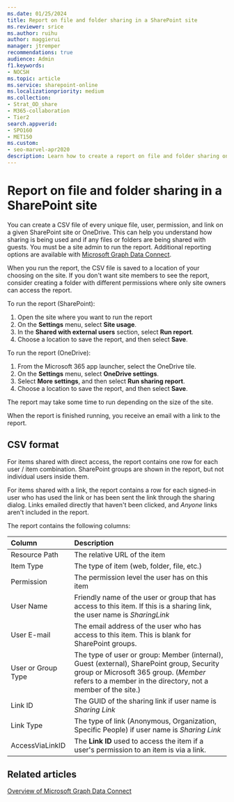 ```yaml
---
ms.date: 01/25/2024
title: Report on file and folder sharing in a SharePoint site
ms.reviewer: srice
ms.author: ruihu
author: maggierui
manager: jtremper
recommendations: true
audience: Admin
f1.keywords:
- NOCSH
ms.topic: article
ms.service: sharepoint-online
ms.localizationpriority: medium
ms.collection:  
- Strat_OD_share
- M365-collaboration
- Tier2
search.appverid:
- SPO160
- MET150
ms.custom:
- seo-marvel-apr2020
description: Learn how to create a report on file and folder sharing on a SharePoint site.
---
```


# Report on file and folder sharing in a SharePoint site

You can create a CSV file of every unique file, user, permission, and link on a given SharePoint site or OneDrive. This can help you understand how sharing is being used and if any files or folders are being shared with guests. You must be a site admin to run the report. Additional reporting options are available with [Microsoft Graph Data Connect](/graph/data-connect-datasets#onedrive-and-sharepoint-online).

When you run the report, the CSV file is saved to a location of your choosing on the site. If you don't want site members to see the report, consider creating a folder with different permissions where only site owners can access the report.

To run the report (SharePoint):

1. Open the site where you want to run the report
2. On the **Settings** menu, select **Site usage**.
3. In the **Shared with external users** section, select **Run report**.
4. Choose a location to save the report, and then select **Save**.

To run the report (OneDrive):

1. From the Microsoft 365 app launcher, select the OneDrive tile.
2. On the **Settings** menu, select **OneDrive settings**.
3. Select **More settings**, and then select **Run sharing report**.
4. Choose a location to save the report, and then select **Save**.

The report may take some time to run depending on the size of the site.

When the report is finished running, you receive an email with a link to the report.

## CSV format

For items shared with direct access, the report contains one row for each user / item combination. SharePoint groups are shown in the report, but not individual users inside them.

For items shared with a link, the report contains a row for each signed-in user who has used the link or has been sent the link through the sharing dialog. Links emailed directly that haven't been clicked, and *Anyone* links aren't included in the report.

The report contains the following columns:

|Column|Description|
|:---|:---|
|Resource Path|The relative URL of the item|
|Item Type|The type of item (web, folder, file, etc.)|
|Permission|The permission level the user has on this item|
|User Name|Friendly name of the user or group that has access to this item. If this is a sharing link, the user name is *SharingLink*|
|User E-mail|The email address of the user who has access to this item. This is blank for SharePoint groups.|
|User or Group Type|The type of user or group: Member (internal), Guest (external), SharePoint group, Security group or Microsoft 365 group. (*Member* refers to a member in the directory, not a member of the site.)|
|Link ID|The GUID of the sharing link if user name is *Sharing Link*|
|Link Type|The type of link (Anonymous, Organization, Specific People) if user name is *Sharing Link*|
|AccessViaLinkID|The **Link ID** used to access the item if a user's permission to an item is via a link.

## Related articles

[Overview of Microsoft Graph Data Connect](/graph/data-connect-concept-overview)
